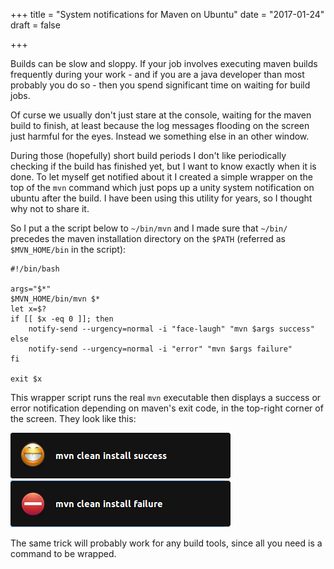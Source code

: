 +++
title = "System notifications for Maven on Ubuntu"
date = "2017-01-24"
draft = false

+++


Builds can be slow and sloppy. If your job involves executing maven builds frequently during your work - and if you are a
java developer than most probably you do so - then you spend significant time on waiting for build jobs.

Of curse we usually don't just stare at the console, waiting for the maven build to finish, at least because the log messages
flooding on the screen just harmful for the eyes. Instead we something else in an other window.

During those (hopefully) short build periods I don't like periodically checking if the build has finished yet, but I want
to know exactly when it is done. To let myself get notified about it I created a simple wrapper on the top of the `mvn`
command which just pops up a unity system notification on ubuntu after the build. I have been using this utility for
years, so I thought why not to share it.

<!--more-->

So I put a the script below to `~/bin/mvn` and I made sure that `~/bin/` precedes the maven installation directory on
the `$PATH` (referred as `$MVN_HOME/bin` in the script):


```
#!/bin/bash

args="$*"
$MVN_HOME/bin/mvn $*
let x=$?
if [[ $x -eq 0 ]]; then
    notify-send --urgency=normal -i "face-laugh" "mvn $args success"
else
    notify-send --urgency=normal -i "error" "mvn $args failure"
fi

exit $x
```

This wrapper script runs the real `mvn` executable then displays a success or error notification depending on maven's exit
code, in the top-right corner of the screen. They look like this:


<img src="/img/mvn-success.png" />

<img src="/img/mvn-failure.png" />

The same trick will probably work for any build tools, since all you need is a command to be wrapped.
